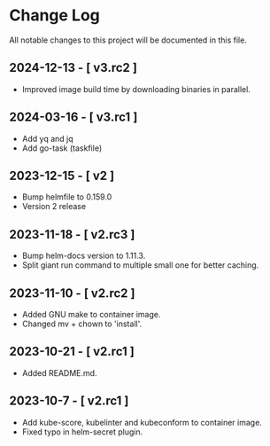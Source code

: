 # Change Log

All notable changes to this project will be documented in this file.

## 2024-12-13 - \[ v3.rc2 \]

- Improved image build time by downloading binaries in parallel.

## 2024-03-16 - \[ v3.rc1 \]

- Add yq and jq
- Add go-task (taskfile)

## 2023-12-15 - \[ v2 \]

- Bump helmfile to 0.159.0
- Version 2 release

## 2023-11-18 - \[ v2.rc3 \]

- Bump helm-docs version to 1.11.3.
- Split giant run command to multiple small one for better caching.

## 2023-11-10 - \[ v2.rc2 \]

- Added GNU make to container image.
- Changed mv + chown to 'install'.

## 2023-10-21 - \[ v2.rc1 \]

- Added README.md.

## 2023-10-7 - \[ v2.rc1 \]

- Add kube-score, kubelinter and kubeconform to container image.
- Fixed typo in helm-secret plugin.
